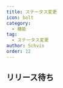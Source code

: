 ```yaml
---
title: ステータス変更
icon: bolt
category:
  - 機能
tag:
  - ステータス変更
author: Schvis
order: 12
---
```


## リリース待ち